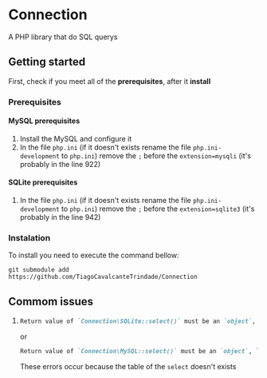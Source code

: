 # Connection
A PHP library that do SQL querys

## Getting started
First, check if you meet all of the **prerequisites**, after it **install**
### Prerequisites
#### MySQL prerequisites
1. Install the MySQL and configure it
2. In the file `php.ini` (if it doesn't exists rename the file `php.ini-development` to `php.ini`) remove the `;` before the `extension=mysqli` (it's probably in the line 922)
#### SQLite prerequisites
1. In the file `php.ini` (if it doesn't exists rename the file `php.ini-development` to `php.ini`) remove the `;` before the `extension=sqlite3` (it's probably in the line 942)
### Instalation
To install you need to execute the command bellow:
```shell
git submodule add https://github.com/TiagoCavalcanteTrindade/Connection
```
## Commom issues
1.	```markdown
	Return value of `Connection\SQLite::select()` must be an `object`, `bool` returned
	```
	or
	```markdown
	Return value of `Connection\MySQL::select()` must be an `object`, `bool` returned
	```
	These errors occur because the table of the `select` doesn't exists
